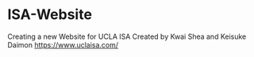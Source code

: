 # ISA-Website
Creating a new Website for UCLA ISA
Created by Kwai Shea and Keisuke Daimon
https://www.uclaisa.com/
